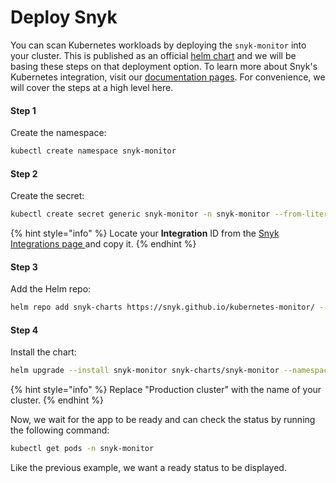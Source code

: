 # Deploy Snyk

You can scan Kubernetes workloads by deploying the `snyk-monitor` into your cluster. This is published as an official [helm chart](https://artifacthub.io/packages/helm/snyk/snyk-monitor) and we will be basing these steps on that deployment option. To learn more about Snyk's Kubernetes integration, visit our [documentation pages](https://docs.snyk.io/products/snyk-container/image-scanning-library/kubernetes-workload-and-image-scanning/kubernetes-integration-overview). For convenience, we will cover the steps at a high level here.&#x20;

#### Step 1

Create the namespace:

```bash
kubectl create namespace snyk-monitor
```

#### Step 2

Create the secret:

```bash
kubectl create secret generic snyk-monitor -n snyk-monitor --from-literal=dockercfg.json={} --from-literal=integrationId=abcd1234-abcd-1234-abcd-1234abcd1234
```

{% hint style="info" %}
Locate your **Integration** ID from the [Snyk Integrations page ](https://app.snyk.io/org/YOUR-ORGANIZATION-NAME/manage/integrations/kubernetes)and copy it.
{% endhint %}

#### Step 3

Add the Helm repo:

```bash
helm repo add snyk-charts https://snyk.github.io/kubernetes-monitor/ --force-update
```

#### Step 4

Install the chart:

```bash
helm upgrade --install snyk-monitor snyk-charts/snyk-monitor --namespace snyk-monitor --set clusterName="Production cluster"
```

{% hint style="info" %}
Replace "Production cluster" with the name of your cluster.
{% endhint %}

Now, we wait for the app to be ready and can check the status by running the following command:

```bash
kubectl get pods -n snyk-monitor
```

Like the previous example, we want a ready status to be displayed.
